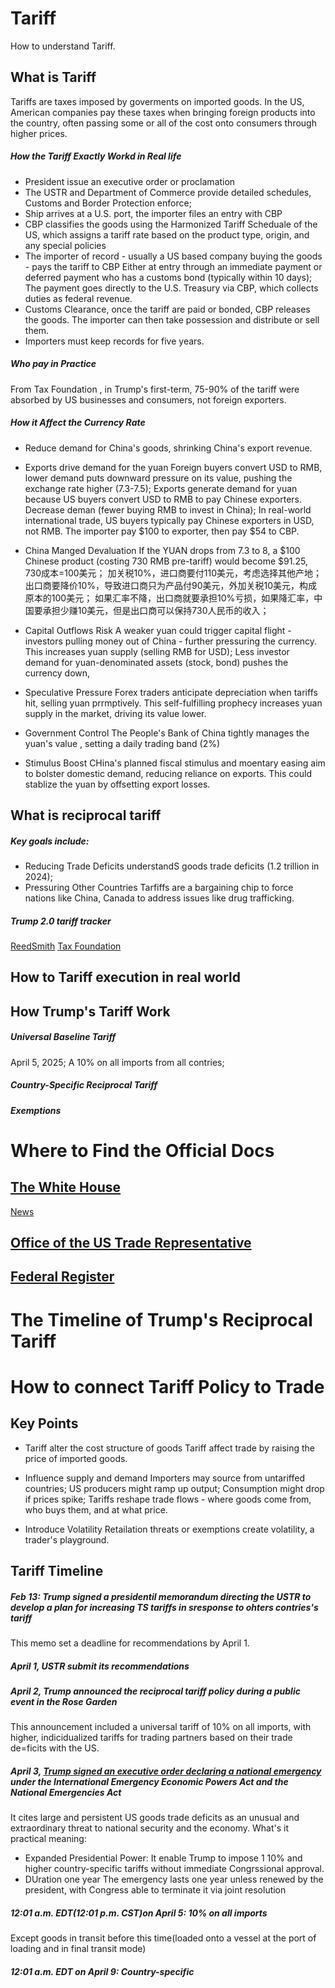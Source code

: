 # Tariff
How to understand Tariff.
## What is Tariff
Tariffs are taxes imposed by goverments on imported goods.
In the US, American companies pay these taxes when bringing foreign products into the country, often passing some or all of the cost onto consumers through higher prices.
##### How the Tariff Exactly Workd in Real life
- President issue an executive order or proclamation
- The USTR and Department of Commerce provide detailed schedules, Customs and Border Protection enforce;
- Ship arrives at a U.S. port, the importer files an entry with CBP
- CBP classifies the goods using the Harmonized Tariff Scheduale of the US, which assigns a tariff rate based on the product type, origin, and any special policies
- The importer of record - usually a US based company buying the goods - pays the tariff to CBP
Either at entry through an immediate payment or deferred payment who has a customs bond  (typically within 10 days);
The payment goes directly to the U.S. Treasury via CBP, which collects duties as federal revenue.
- Customs Clearance, once the tariff are paid or bonded, CBP releases the goods.
The importer can then take possession and distribute or sell them.
- Importers must keep  records for five years.
##### Who pay in Practice
From Tax Foundation , in Trump's first-term, 75-90% of the tariff were absorbed by US businesses and consumers, not foreign exporters.
##### How it Affect the Currency Rate
- Reduce demand for China's goods, shrinking China's export revenue.
- Exports drive demand for the yuan
Foreign buyers convert USD to RMB, lower demand puts downward pressure on its value, pushing the exchange rate higher (7.3-7.5);
Exports generate demand for yuan because US buyers convert USD to RMB to pay Chinese exporters.
Decrease deman (fewer buying RMB to invest in China);
In real-world international trade, US buyers typically pay Chinese exporters in USD, not RMB.
The importer pay $100 to exporter, then pay $54 to CBP.
- China Manged Devaluation
If the YUAN drops from 7.3 to 8, a $100 Chinese product (costing 730 RMB pre-tariff) would become $91.25,
730成本=100美元；
加关税10%，进口商要付110美元，考虑选择其他产地；
出口商要降价10%，导致进口商只为产品付90美元，外加关税10美元，构成原本的100美元；
如果汇率不降，出口商就要承担10%亏损，如果降汇率，中国要承担少赚10美元，但是出口商可以保持730人民币的收入；

- Capital Outflows Risk
A weaker yuan could trigger capital flight - investors pulling money out of China - further pressuring the currency.
This increases yuan supply (selling RMB for USD);
Less investor demand for yuan-denominated assets (stock, bond) pushes the currency down,
- Speculative Pressure
Forex traders anticipate depreciation when tariffs hit, selling yuan prrmptively.
This self-fulfilling prophecy increases yuan supply in the market, driving its value lower.

- Government Control
The People's Bank of China tightly manages the yuan's value , setting a daily trading band (2%)
- Stimulus Boost
CHina's planned fiscal stimulus and moentary easing aim to bolster domestic demand, reducing reliance on exports.
This could stablize the yuan by offsetting export losses.

## What is reciprocal tariff
##### Key goals include:
- Reducing Trade Deficits
understandS goods trade deficits (1.2 trillion in 2024);
- Pressuring Other Countries
Tarfiffs are a bargaining chip to force nations like China, Canada to address issues like drug trafficking.
##### Trump 2.0 tariff tracker
[ReedSmith](https://www.tradecomplianceresourcehub.com/2025/04/04/trump-2-0-tariff-tracker/)   [Tax Foundation](https://taxfoundation.org/research/all/federal/trump-tariffs-trade-war/)
## How to Tariff execution in real world
## How Trump's Tariff Work
##### Universal Baseline Tariff
April 5, 2025; A 10% on all imports from all contries;
##### Country-Specific Reciprocal Tariff
##### Exemptions
# Where to Find the Official Docs
## [The White House](https://www.whitehouse.gov/)
[News](https://www.whitehouse.gov/news/)

## [Office of the US Trade Representative](https://ustr.gov/)

## [Federal Register](https://www.federalregister.gov/)
# The Timeline of Trump's Reciprocal Tariff
# How to connect Tariff Policy to Trade
## Key Points
- Tariff alter the cost structure of goods
Tariff affect trade by raising the price of imported goods.

- Influence supply and demand
Importers may source from untariffed countries;
US producers might ramp up output;
Consumption might drop if prices spike;
Tariffs reshape trade flows - where goods come from, who buys them, and at what price.
- Introduce Volatility
Retailation threats or exemptions create volatility, a trader's playground.
## Tariff Timeline
##### Feb 13: Trump signed a presidentil memorandum directing the USTR to develop a plan for increasing TS tariffs in sresponse to ohters contries's tariff
This memo set a deadline for recommendations by April 1.
##### April 1, USTR submit its recommendations

##### April 2, Trump announced the reciprocal tariff policy during a public event in the Rose Garden
This announcement included a universal tariff of 10% on all imports, with higher, indicidualized tariffs for trading partners based on their trade de=ficits with the US.
##### April 3, [Trump signed an executive order declaring a national emergency](https://www.whitehouse.gov/fact-sheets/2025/04/fact-sheet-president-donald-j-trump-declares-national-emergency-to-increase-our-competitive-edge-protect-our-sovereignty-and-strengthen-our-national-and-economic-security/) under the International Emergency Economic Powers Act and the National Emergencies Act
It cites large and persistent US goods trade deficits as an unusual and extraordinary threat to national security and the economy.
What's it practical meaning:
- Expanded Presidential Power: It enable Trump to impose 1 10% and higher country-specific tariffs without immediate Congrssional approval.
- DUration one year
The emergency lasts one year unless renewed by the president, with Congress able to terminate it via joint resolution
##### 12:01 a.m. EDT(12:01 p.m. CST)on April 5: 10% on all imports
Except goods in transit before this time(loaded onto a vessel at the port of loading and in final transit mode)
##### 12:01 a.m. EDT on April 9: Country-specific
